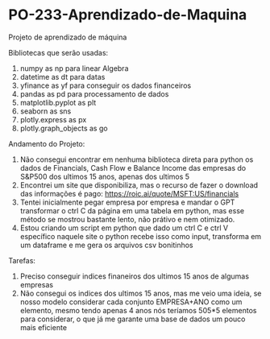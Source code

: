 # PO-233-Aprendizado-de-Maquina
Projeto de aprendizado de máquina

Bibliotecas  que serão usadas:
1. numpy as np para linear Algebra
2. datetime as dt para datas
3. yfinance as yf para conseguir os dados financeiros
4. pandas as pd para processamento de dados
5. matplotlib.pyplot as plt
6. seaborn as sns
7. plotly.express as px
8. plotly.graph_objects as go

Andamento do Projeto:
1. Não consegui encontrar em nenhuma biblioteca direta para python os dados de Financials, Cash Flow e Balance Income das empresas do S&P500 dos ultimos 15 anos, apenas dos ultimos 5
2. Encontrei um site que disponibiliza, mas o recurso de fazer o download das informações é pago: https://roic.ai/quote/MSFT:US/financials
3. Tentei inicialmente pegar empresa por empresa e mandar o GPT transformar o ctrl C da página em uma tabela em python, mas esse método se mostrou bastante lento, não prátivo e nem otimizado.
4. Estou criando um script em python que dado um ctrl C e ctrl V específico naquele site o python recebe isso como input, transforma em um dataframe e me gera os arquivos csv bonitinhos


Tarefas:

1. Preciso conseguir indices finaneiros dos ultimos 15 anos de algumas empresas
2. Não consegui os indices dos ultimos 15 anos, mas me veio uma ideia, se nosso modelo considerar cada conjunto EMPRESA+ANO como um elemento, mesmo tendo apenas 4 anos nós teríamos 505*5 elementos para considerar, o que já me garante uma base de dados um pouco mais eficiente
   
